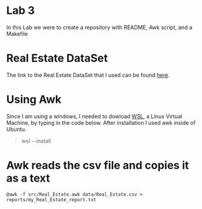 # Lab 3
In this Lab we were to create a repository with README, Awk script, and a Makefile

# Real Estate DataSet
The link to the Real Estate DataSet that I used can be found [here](https://www.kaggle.com/arslanali4343/real-estate-dataset).

# Using Awk
Since I am using a windows, I needed to dowload [WSL](https://docs.microsoft.com/en-us/windows/wsl/install), a Linux Virtual Machine, by typing in the code below. After installation I used awk inside of Ubuntu. 
>wsl --install

# Awk reads the csv file and copies it as a text
	@awk -f src/Real_Estate.awk data/Real_Estate.csv > reports/my_Real_Estate_report.txt
